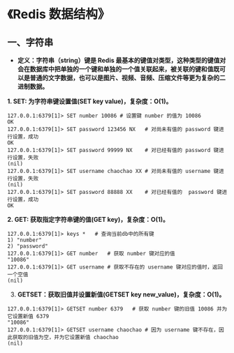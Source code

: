 # 《Redis 数据结构》

## 一、字符串

- **定义：字符串（string）键是 Redis 最基本的键值对类型，这种类型的键值对会在数据库中把单独的一个键和单独的一个值关联起来，被关联的键和值既可以是普通的文字数据，也可以是图片、视频、音频、压缩文件等更为复杂的二进制数据。**

**1. SET: 为字符串键设置值(SET key value)，复杂度：O(1)。**

```
127.0.0.1:6379[1]> SET number 10086	# 设置键 number 的值为 10086
OK
127.0.0.1:6379[1]> SET password 123456 NX	# 对尚未有值的 password 键进行设置，成功
OK
127.0.0.1:6379[1]> SET password 99999 NX	# 对已经有值的 password 键进行设置，失败
(nil)
127.0.0.1:6379[1]> SET username chaochao XX	# 对尚未有值的 username 键进行设置，失败
(nil)
127.0.0.1:6379[1]> SET password 88888 XX	# 对已经有值的  password 键进行设置，成功
OK
```

**2. GET: 获取指定字符串键的值(GET key)，复杂度：O(1)。**

```
127.0.0.1:6379[1]> keys *   # 查询当前db中的所有键
1) "number"
2) "password"
127.0.0.1:6379[1]> GET number   # 获取 number 键对应的值
"10086"
127.0.0.1:6379[1]> GET username # 获取不存在的 username 键对应的值时，返回一个空值
(nil)
```

3. **GETSET：获取旧值并设置新值(GETSET key new_value)，复杂度：O(1)。**

```
127.0.0.1:6379[1]> GETSET number 6379   # 获取 number 键的旧值 10086 并为它设置新值 6379
"10086"
127.0.0.1:6379[1]> GETSET username chaochao # 因为 username 键不存在，因此获取的旧值为空，并为它设置新值 chaochao
(nil)
```
